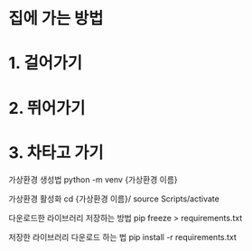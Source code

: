 # 집에 가는 방법
# 1. 걸어가기
# 2. 뛰어가기
# 3. 차타고 가기

가상환경 생성법
python -m venv {가상환경 이름}

가상환경 활성화
cd {가상환경 이름}/
source Scripts/activate


다운로드한 라이브러리 저장하는 방법
pip freeze > requirements.txt

저장한 라이브러리 다운로드 하는 법
pip install -r requirements.txt
